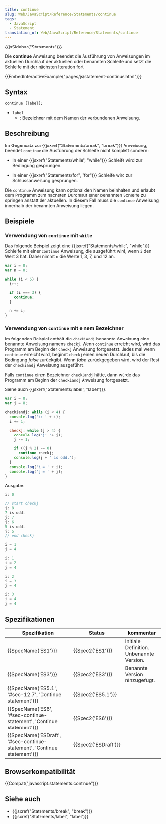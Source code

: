 ```yaml
---
title: continue
slug: Web/JavaScript/Reference/Statements/continue
tags:
  - JavaScript
  - Statement
translation_of: Web/JavaScript/Reference/Statements/continue
---
```

{{jsSidebar("Statements")}}

Die **continue** Anweisung beendet die Ausführung von Anweisungen im aktuellen Durchlauf der aktuellen oder benannten Schleife und setzt die Schleife mit der nächsten Iteration fort.

{{EmbedInteractiveExample("pages/js/statement-continue.html")}}

## Syntax

    continue [label];

- `label`
  - : Bezeichner mit dem Namen der verbundenen Anweisung.

## Beschreibung

Im Gegensatz zur {{jsxref("Statements/break", "break")}} Anweisung, beendet `continue` die Ausführung der Schleife nicht komplett sondern:

- In einer {{jsxref("Statements/while", "while")}} Schleife wird zur Bedingung gesprungen.

<!---->

- In einer {{jsxref("Statements/for", "for")}} Schleife wird zur Schlussanweisung gesprungen.

Die `continue` Anweisung kann optional den Namen beinhalten und erlaubt dem Programm zum nächsten Durchlauf einer benannten Schleife zu springen anstatt der aktuellen. In diesem Fall muss die `continue` Anweisung innerhalb der benannten Anweisung liegen.

## Beispiele

### Verwendung von `continue` mit `while`

Das folgende Beispiel zeigt eine {{jsxref("Statements/while", "while")}} Schleife mit einer `continue` Anweisung, die ausgeführt wird, wenn `i` den Wert 3 hat. Daher nimmt `n` die Werte 1, 3, 7, und 12 an.

```js
var i = 0;
var n = 0;

while (i < 5) {
  i++;

  if (i === 3) {
    continue;
  }

  n += i;
}
```

### Verwendung von `continue` mit einem Bezeichner

Im folgenden Beispiel enthält die `checkiandj` benannte Anweisung eine benannte Anweisung namens `checkj`. Wenn `continue` erreicht wird, wird das Programm am Beginn der `checkj` Anweisung fortgesetzt. Jedes mal wenn `continue` erreicht wird, beginnt `checkj` einen neuen Durchlauf, bis die Bedingung _false_ zurückgibt. Wenn _false_ zurückgegeben wird, wird der Rest der `checkiandj` Anweisung ausgeführt.

Falls `continue` einen Bezeichner `checkiandj` hätte, dann würde das Programm am Beginn der `checkiandj` Anweisung fortgesetzt.

Siehe auch {{jsxref("Statements/label", "label")}}.

```js
var i = 0;
var j = 8;

checkiandj: while (i < 4) {
  console.log('i: ' + i);
  i += 1;

  checkj: while (j > 4) {
    console.log('j: '+ j);
    j -= 1;

    if ((j % 2) == 0)
      continue checkj;
    console.log(j + ' is odd.');
  }
  console.log('i = ' + i);
  console.log('j = ' + j);
}
```

Ausgabe:

```js
i: 0

// start checkj
j: 8
7 is odd.
j: 7
j: 6
5 is odd.
j: 5
// end checkj

i = 1
j = 4

i: 1
i = 2
j = 4

i: 2
i = 3
j = 4

i: 3
i = 4
j = 4
```

## Spezifikationen

| Spezifikation                                                                                    | Status                       | kommentar                                |
| ------------------------------------------------------------------------------------------------ | ---------------------------- | ---------------------------------------- |
| {{SpecName('ES1')}}                                                                         | {{Spec2('ES1')}}         | Initiale Definition. Unbenannte Version. |
| {{SpecName('ES3')}}                                                                         | {{Spec2('ES3')}}         | Benannte Version hinzugefügt.            |
| {{SpecName('ES5.1', '#sec-12.7', 'Continue statement')}}                     | {{Spec2('ES5.1')}}     |                                          |
| {{SpecName('ES6', '#sec-continue-statement', 'Continue statement')}}     | {{Spec2('ES6')}}         |                                          |
| {{SpecName('ESDraft', '#sec-continue-statement', 'Continue statement')}} | {{Spec2('ESDraft')}} |                                          |

## Browserkompatibilität

{{Compat("javascript.statements.continue")}}

## Siehe auch

- {{jsxref("Statements/break", "break")}}
- {{jsxref("Statements/label", "label")}}
